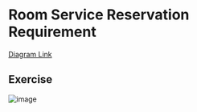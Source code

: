 # Room Service Reservation Requirement
[Diagram Link](https://app.diagrams.net/?url=https://github.com/daatoo/Databases/raw/main/Room%20Reservation%20System%20Requirements/RoomReservationSystem.drawio)

## Exercise
![image](https://github.com/user-attachments/assets/ad7aece7-9c4a-477e-8cd8-18e84d53d6e7)
